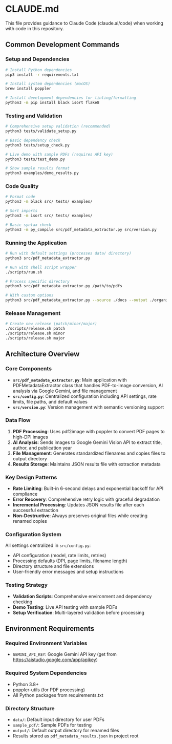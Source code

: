 # CLAUDE.md

This file provides guidance to Claude Code (claude.ai/code) when working with code in this repository.

## Common Development Commands

### Setup and Dependencies
```bash
# Install Python dependencies
pip3 install -r requirements.txt

# Install system dependencies (macOS)
brew install poppler

# Install development dependencies for linting/formatting
python3 -m pip install black isort flake8
```

### Testing and Validation
```bash
# Comprehensive setup validation (recommended)
python3 tests/validate_setup.py

# Basic dependency check
python3 tests/setup_check.py

# Live demo with sample PDFs (requires API key)
python3 tests/test_demo.py

# Show sample results format
python3 examples/demo_results.py
```

### Code Quality
```bash
# Format code
python3 -m black src/ tests/ examples/

# Sort imports
python3 -m isort src/ tests/ examples/

# Basic syntax check
python3 -m py_compile src/pdf_metadata_extractor.py src/version.py
```

### Running the Application
```bash
# Run with default settings (processes data/ directory)
python3 src/pdf_metadata_extractor.py

# Run with shell script wrapper
./scripts/run.sh

# Process specific directory
python3 src/pdf_metadata_extractor.py /path/to/pdfs

# With custom options
python3 src/pdf_metadata_extractor.py --source ./docs --output ./organized --max-pages 3
```

### Release Management
```bash
# Create new release (patch/minor/major)
./scripts/release.sh patch
./scripts/release.sh minor
./scripts/release.sh major
```

## Architecture Overview

### Core Components
- **`src/pdf_metadata_extractor.py`**: Main application with PDFMetadataExtractor class that handles PDF-to-image conversion, AI analysis via Google Gemini, and file management
- **`src/config.py`**: Centralized configuration including API settings, rate limits, file paths, and default values
- **`src/version.py`**: Version management with semantic versioning support

### Data Flow
1. **PDF Processing**: Uses pdf2image with poppler to convert PDF pages to high-DPI images
2. **AI Analysis**: Sends images to Google Gemini Vision API to extract title, author, and publication year
3. **File Management**: Generates standardized filenames and copies files to output directory
4. **Results Storage**: Maintains JSON results file with extraction metadata

### Key Design Patterns
- **Rate Limiting**: Built-in 6-second delays and exponential backoff for API compliance
- **Error Recovery**: Comprehensive retry logic with graceful degradation
- **Incremental Processing**: Updates JSON results file after each successful extraction
- **Non-Destructive**: Always preserves original files while creating renamed copies

### Configuration System
All settings centralized in `src/config.py`:
- API configuration (model, rate limits, retries)
- Processing defaults (DPI, page limits, filename length)
- Directory structure and file extensions
- User-friendly error messages and setup instructions

### Testing Strategy
- **Validation Scripts**: Comprehensive environment and dependency checking
- **Demo Testing**: Live API testing with sample PDFs
- **Setup Verification**: Multi-layered validation before processing

## Environment Requirements

### Required Environment Variables
- `GEMINI_API_KEY`: Google Gemini API key (get from https://aistudio.google.com/app/apikey)

### Required System Dependencies
- Python 3.8+
- poppler-utils (for PDF processing)
- All Python packages from requirements.txt

### Directory Structure
- `data/`: Default input directory for user PDFs
- `sample_pdf/`: Sample PDFs for testing
- `output/`: Default output directory for renamed files
- Results stored as `pdf_metadata_results.json` in project root